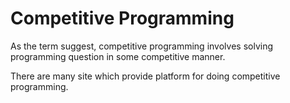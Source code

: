 # Competitive Programming

As the term suggest, competitive programming involves
solving programming question in some competitive manner.

There are many site which provide platform for
doing competitive programming.
